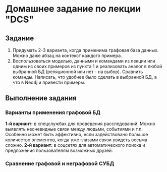 # Домашнее задание по лекции "DCS"

## Задание

1. Придумать 2-3 варианта, когда применима графовая база данных. Можно даже абзац на контекст каждого примера.
2. Воспользоваться моделью, данными и командами из лекции или одним из своих примеров из пункта 1 и реализовать аналог в любой выбранной БД (реляционной или нет - на выбор). Сравнить команды.
Написать, что удобнее было сделать в выбранной БД, а что в Neo4j и привести примеры.

## Выполнение задания

### Варианты применения графовой БД

__1-й вариант:__ в спецслужбах для проведения расследований. Можно выявлять неочевидные связи между людьми, событиями и т.п. Особенно может быть эффективно, если задействовано большое количество элементов, когда уже глазами связи увидеть весьма сложно.
__2-й вариант:__ в соцсетях для автоматического поиска и предложения пользователям возможных друзей.

### Сравнение графовой и неграфовой СУБД

